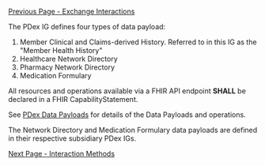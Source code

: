 [Previous Page - Exchange Interactions](ExchangeInteractions.html)


The PDex IG defines four types of data payload:

1. Member Clinical and Claims-derived History. Referred to in this IG as the "Member Health History"
2. Healthcare Network Directory 
3. Pharmacy Network Directory
4. Medication Formulary

All resources and operations available via a FHIR API endpoint **SHALL** be declared in a FHIR CapabilityStatement.

See [PDex Data Payloads](PDex_Data_Payloads.html) for details of the Data Payloads and operations.

The Network Directory and Medication Formulary data payloads are defined in their respective subsidiary PDex IGs.



[Next Page - Interaction Methods](InteractionMethods.html)